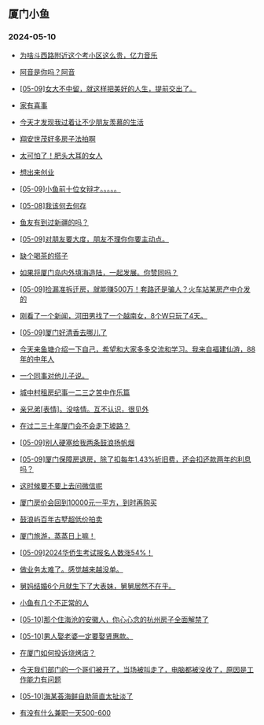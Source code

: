 ## 厦门小鱼 
### 2024-05-10

+ [为啥斗西路附近这个考小区这么贵，亿力音乐](http://bbs.xmfish.com/read-htm-tid-18187596.html)

+ [阿音是你吗？阿音](http://bbs.xmfish.com/read-htm-tid-18187603.html)

+ [[05-09]女大不中留，就这样把美好的人生，提前交出了。](http://bbs.xmfish.com/read-htm-tid-18187790.html)

+ [家有喜事](http://bbs.xmfish.com/read-htm-tid-18187664.html)

+ [今天才发现我过着让不少朋友羡慕的生活](http://bbs.xmfish.com/read-htm-tid-18187742.html)

+ [翔安世茂好多房子法拍啊](http://bbs.xmfish.com/read-htm-tid-18187772.html)

+ [太可怕了！肥头大耳的女人](http://bbs.xmfish.com/read-htm-tid-18187770.html)

+ [想出来创业](http://bbs.xmfish.com/read-htm-tid-18187629.html)

+ [[05-09]小鱼前十位女辩才。。。。。](http://bbs.xmfish.com/read-htm-tid-18187782.html)

+ [[05-08]我该何去何存](http://bbs.xmfish.com/read-htm-tid-18187601.html)

+ [鱼友有到过新疆的吗？](http://bbs.xmfish.com/read-htm-tid-18187723.html)

+ [[05-09]对朋友要大度，朋友不理你你要主动点。](http://bbs.xmfish.com/read-htm-tid-18187761.html)

+ [缺个喝茶的搭子](http://bbs.xmfish.com/read-htm-tid-18187748.html)

+ [如果将厦门岛内外填海造陆，一起发展。你赞同吗？](http://bbs.xmfish.com/read-htm-tid-18187622.html)

+ [[05-09]捡漏准拆迁房，就能赚500万！套路还是骗人？火车站某房产中介发的](http://bbs.xmfish.com/read-htm-tid-18187894.html)

+ [刚看了一个新闻，河田男找了一个越南女，8个W只玩了4天。](http://bbs.xmfish.com/read-htm-tid-18187948.html)

+ [[05-09]厦门好清香去哪儿了](http://bbs.xmfish.com/read-htm-tid-18187911.html)

+ [今天来鱼塘介绍一下自己，希望和大家多多交流和学习。我来自福建仙游，88年的中年人](http://bbs.xmfish.com/read-htm-tid-18187802.html)

+ [一个同事对他儿子说。](http://bbs.xmfish.com/read-htm-tid-18188065.html)

+ [城中村租房纪事一二三之苦中作乐篇](http://bbs.xmfish.com/read-htm-tid-18187903.html)

+ [亲兄弟[表情]。没啥情。互不认识，很见外](http://bbs.xmfish.com/read-htm-tid-18187999.html)

+ [在过二三十年厦门会不会走下坡路？](http://bbs.xmfish.com/read-htm-tid-18187974.html)

+ [[05-09]别人硬塞给我两条鼓浪扬帆烟](http://bbs.xmfish.com/read-htm-tid-18187954.html)

+ [[05-09]厦门保障房退房，除了扣每年1.43%折旧费，还会扣还款两年的利息吗？](http://bbs.xmfish.com/read-htm-tid-18188019.html)

+ [这时候要不要上去问微信呢](http://bbs.xmfish.com/read-htm-tid-18187942.html)

+ [厦门房价会回到10000元一平方，到时再购买](http://bbs.xmfish.com/read-htm-tid-18188113.html)

+ [鼓浪屿百年古墅超低价拍卖](http://bbs.xmfish.com/read-htm-tid-18188034.html)

+ [厦门旅游，蒸蒸日上嘛！](http://bbs.xmfish.com/read-htm-tid-18187950.html)

+ [[05-09]2024华侨生考试报名人数涨54%！](http://bbs.xmfish.com/read-htm-tid-18187995.html)

+ [做业务太难了。感觉越来越没单。](http://bbs.xmfish.com/read-htm-tid-18188258.html)

+ [舅妈结婚6个月就生下了大表妹，舅舅居然不在乎。](http://bbs.xmfish.com/read-htm-tid-18188218.html)

+ [小鱼有几个不正常的人](http://bbs.xmfish.com/read-htm-tid-18188062.html)

+ [[05-10]那个住海沧的安徽人，你心心念的杭州房子全面解禁了](http://bbs.xmfish.com/read-htm-tid-18188315.html)

+ [[05-10]男人娶老婆一定要娶贤惠款。](http://bbs.xmfish.com/read-htm-tid-18188229.html)

+ [在厦门如何投诉烧烤店？](http://bbs.xmfish.com/read-htm-tid-18188032.html)

+ [今天我们部门的一个哥们被开了，当场被叫走了，电脑都被没收了，原因是工作能力有问题](http://bbs.xmfish.com/read-htm-tid-18188088.html)

+ [[05-10]海某荟海鲜自助简直太扯淡了](http://bbs.xmfish.com/read-htm-tid-18188342.html)

+ [有没有什么兼职一天500-600](http://bbs.xmfish.com/read-htm-tid-18188343.html)

